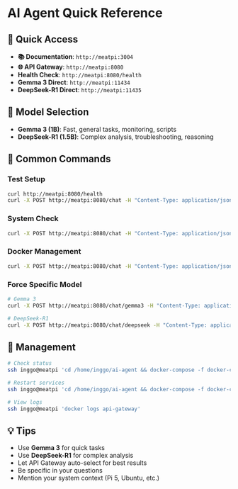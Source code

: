 # AI Agent Quick Reference

## 🚀 Quick Access
- **📚 Documentation**: `http://meatpi:3004`
- **🌐 API Gateway**: `http://meatpi:8080`
- **Health Check**: `http://meatpi:8080/health`
- **Gemma 3 Direct**: `http://meatpi:11434`
- **DeepSeek-R1 Direct**: `http://meatpi:11435`

## 🤖 Model Selection
- **Gemma 3 (1B)**: Fast, general tasks, monitoring, scripts
- **DeepSeek-R1 (1.5B)**: Complex analysis, troubleshooting, reasoning

## 📝 Common Commands

### Test Setup
```bash
curl http://meatpi:8080/health
curl -X POST http://meatpi:8080/chat -H "Content-Type: application/json" -d '{"message": "Hello"}'
```

### System Check
```bash
curl -X POST http://meatpi:8080/chat -H "Content-Type: application/json" -d '{"message": "Show me system status"}'
```

### Docker Management
```bash
curl -X POST http://meatpi:8080/chat -H "Content-Type: application/json" -d '{"message": "List Docker containers"}'
```

### Force Specific Model
```bash
# Gemma 3
curl -X POST http://meatpi:8080/chat/gemma3 -H "Content-Type: application/json" -d '{"message": "Your query"}'

# DeepSeek-R1
curl -X POST http://meatpi:8080/chat/deepseek -H "Content-Type: application/json" -d '{"message": "Your query"}'
```

## 🔧 Management
```bash
# Check status
ssh inggo@meatpi 'cd /home/inggo/ai-agent && docker-compose -f docker-compose.dual-models.yml ps'

# Restart services
ssh inggo@meatpi 'cd /home/inggo/ai-agent && docker-compose -f docker-compose.dual-models.yml restart'

# View logs
ssh inggo@meatpi 'docker logs api-gateway'
```

## 💡 Tips
- Use **Gemma 3** for quick tasks
- Use **DeepSeek-R1** for complex analysis
- Let API Gateway auto-select for best results
- Be specific in your questions
- Mention your system context (Pi 5, Ubuntu, etc.)
